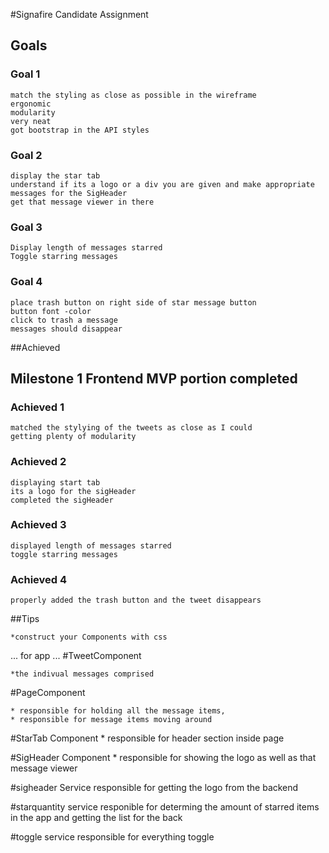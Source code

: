 #Signafire Candidate Assignment

## Goals

### Goal 1
    match the styling as close as possible in the wireframe
    ergonomic
    modularity
    very neat
    got bootstrap in the API styles
    
###  Goal 2
	display the star tab
	understand if its a logo or a div you are given and make appropriate messages for the SigHeader
	get that message viewer in there

### Goal 3
    Display length of messages starred
    Toggle starring messages

### Goal 4   
	place trash button on right side of star message button
	button font -color
	click to trash a message
	messages should disappear

##Achieved

## Milestone 1 Frontend MVP portion completed
### Achieved 1
	
	matched the stylying of the tweets as close as I could
	getting plenty of modularity
 
### Achieved 2
	displaying start tab
	its a logo for the sigHeader
	completed the sigHeader

### Achieved 3
	displayed length of messages starred
	toggle starring messages 

### Achieved 4
	properly added the trash button and the tweet disappears	

	

	



##Tips

    *construct your Components with css

...
for app
...
#TweetComponent
    
    *the indivual messages comprised

#PageComponent
    
    * responsible for holding all the message items,
    * responsible for message items moving around

#StarTab Component
	* responsible for header section inside page

#SigHeader Component
	* responsible for showing the logo as well as that message viewer
	

#sigheader Service
	responsible for getting the logo from the backend
	
#starquantity service
    responible for determing the amount of starred items in the app and getting the list for the back

#toggle service
	responsible for everything toggle